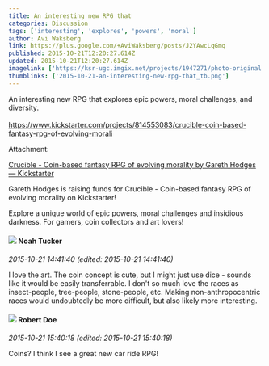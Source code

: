 ```yaml
---
title: An interesting new RPG that
categories: Discussion
tags: ['interesting', 'explores', 'powers', 'moral']
author: Avi Waksberg
link: https://plus.google.com/+AviWaksberg/posts/J2YAwcLqGmq
published: 2015-10-21T12:20:27.614Z
updated: 2015-10-21T12:20:27.614Z
imagelink: ['https://ksr-ugc.imgix.net/projects/1947271/photo-original.jpg?v=1444687098&w=1536&h=1152&fit=crop&auto=format&q=92&s=d18537a940076afe94108cd609b8ce86']
thumblinks: ['2015-10-21-an-interesting-new-rpg-that_tb.png']
---
```


An interesting new RPG that explores epic powers, moral challenges, and diversity.<br /><br /><a href="https://www.kickstarter.com/projects/814553083/crucible-coin-based-fantasy-rpg-of-evolving-morali" class="ot-anchor">https://www.kickstarter.com/projects/814553083/crucible-coin-based-fantasy-rpg-of-evolving-morali</a>


Attachment:

<a href='https://www.kickstarter.com/projects/814553083/crucible-coin-based-fantasy-rpg-of-evolving-morali'>Crucible - Coin-based fantasy RPG of evolving morality by Gareth Hodges — Kickstarter</a>


Gareth Hodges is raising funds for Crucible - Coin-based fantasy RPG of evolving morality on Kickstarter! 

 Explore a unique world of epic powers, moral challenges and insidious darkness. For gamers, coin collectors and art lovers!
<div id='comment z13ee3qxdnzbxxtf522sdthynpzvudswd04'>
  <h4><img src='{{site.baseurl}}//images/avatars/107427721230797057337_photo.jpg'> Noah Tucker</h4>
      <p><cite>2015-10-21 14:41:40 (edited: 2015-10-21 14:41:40)</cite></p>
        <p>I love the art. The coin concept is cute, but I might just use dice - sounds like it would be easily transferrable. I don&#39;t so much love the races as insect-people, tree-people, stone-people, etc. Making non-anthropocentric races would undoubtedly be more difficult, but also likely more interesting.</p>
</div>
        

<div id='comment z13ee3qxdnzbxxtf522sdthynpzvudswd04'>
  <h4><img src='{{site.baseurl}}//images/avatars/105487846931822189120_photo.jpg'> Robert Doe</h4>
      <p><cite>2015-10-21 15:40:18 (edited: 2015-10-21 15:40:18)</cite></p>
        <p>Coins? I think I see a great new car ride RPG!</p>
</div>
        